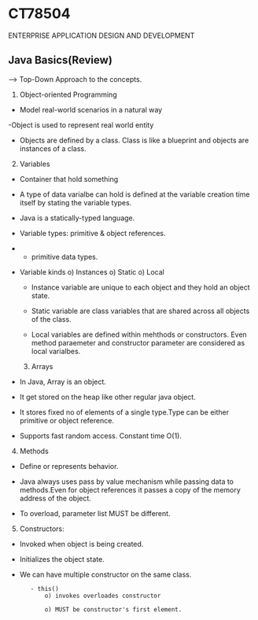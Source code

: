 # CT78504
ENTERPRISE APPLICATION DESIGN AND DEVELOPMENT

## Java Basics(Review)

--> Top-Down Approach to the concepts.

1) Object-oriented Programming

- Model real-world scenarios in a natural way

-Object is used to represent real world entity

- Objects are defined by a class. Class is like a blueprint and objects are instances of a class.


2) Variables

- Container that hold something

- A type of data varialbe can hold is defined at the variable creation time itself by stating the variable types.

- Java is a statically-typed language.

- Variable types: primitive  & object references.

- * primitive data types.

- Variable kinds
  o) Instances
  o) Static 
  o) Local 
  
  - Instance variable are unique to each object and they hold an object state. 
  
  - Static variable are class variables that are shared across all objects of the class.
  
  - Local variables are defined within mehthods or constructors. Even method paraemeter and constructor parameter are considered as local varialbes.
  
  
  3) Arrays
  
 - In Java, Array is an object.
 
 - It get stored on the heap like other regular java object.
 
 - It stores fixed no of elements of a single type.Type can be either primitive or object reference.
 
 - Supports fast random access. Constant time O(1).
 
 
 4) Methods
 
 - Define or represents behavior.
 
 - Java always uses pass by value mechanism while passing data to methods.Even for object references it passes a copy of the memory address of the object.
 
 - To overload, parameter list MUST be different.
 
 5) Constructors:
 
 - Invoked when object is being created.
 
 - Initializes the object state.
 
 - We can have multiple constructor on the same class.
 
          - this()
              o) invokes overloades constructor
              
              o) MUST be constructor's first element.
 
 
 
 
 
 
